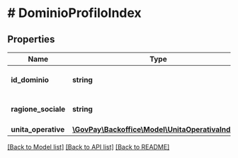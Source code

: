 # # DominioProfiloIndex

## Properties

Name | Type | Description | Notes
------------ | ------------- | ------------- | -------------
**id_dominio** | **string** | Codice fiscale del beneficiario |
**ragione_sociale** | **string** | Ragione sociale del beneficiario |
**unita_operative** | [**\GovPay\Backoffice\Model\UnitaOperativaIndex[]**](UnitaOperativaIndex.md) |  | [optional]

[[Back to Model list]](../../README.md#models) [[Back to API list]](../../README.md#endpoints) [[Back to README]](../../README.md)
